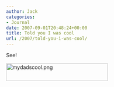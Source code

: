 ```yaml
---
author: Jack
categories:
- Journal
date: 2007-09-01T20:48:24+00:00
title: Told you I was cool
url: /2007/told-you-i-was-cool/
---
```


See! 

<span class="mt-enclosure mt-enclosure-image"><img alt="mydadscool.png" src="/files/mydadscool.png" width="278" height="48" class="mt-image-left" style="float: left; margin: 0 20px 20px 0;" /></span>